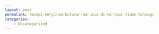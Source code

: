 ```yaml
---
layout: post
permalink: /mimpi-menyiram-kotoran-manusia-di-wc-tapi-tidak-hilang/
categories:
    - Uncategorized
---
```


